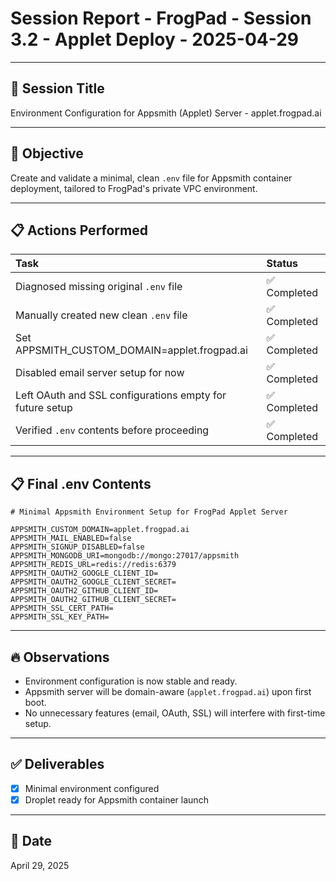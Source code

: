 
# Session Report - FrogPad - Session 3.2 - Applet Deploy - 2025-04-29

---

## 📝 Session Title
Environment Configuration for Appsmith (Applet) Server - applet.frogpad.ai

---

## 🎯 Objective
Create and validate a minimal, clean `.env` file for Appsmith container deployment, tailored to FrogPad's private VPC environment.

---

## 📋 Actions Performed

| Task | Status |
|:-----|:-------|
| Diagnosed missing original `.env` file | ✅ Completed |
| Manually created new clean `.env` file | ✅ Completed |
| Set APPSMITH_CUSTOM_DOMAIN=applet.frogpad.ai | ✅ Completed |
| Disabled email server setup for now | ✅ Completed |
| Left OAuth and SSL configurations empty for future setup | ✅ Completed |
| Verified `.env` contents before proceeding | ✅ Completed |

---

## 📋 Final .env Contents

```dotenv
# Minimal Appsmith Environment Setup for FrogPad Applet Server

APPSMITH_CUSTOM_DOMAIN=applet.frogpad.ai
APPSMITH_MAIL_ENABLED=false
APPSMITH_SIGNUP_DISABLED=false
APPSMITH_MONGODB_URI=mongodb://mongo:27017/appsmith
APPSMITH_REDIS_URL=redis://redis:6379
APPSMITH_OAUTH2_GOOGLE_CLIENT_ID=
APPSMITH_OAUTH2_GOOGLE_CLIENT_SECRET=
APPSMITH_OAUTH2_GITHUB_CLIENT_ID=
APPSMITH_OAUTH2_GITHUB_CLIENT_SECRET=
APPSMITH_SSL_CERT_PATH=
APPSMITH_SSL_KEY_PATH=
```

---

## 🔥 Observations
- Environment configuration is now stable and ready.
- Appsmith server will be domain-aware (`applet.frogpad.ai`) upon first boot.
- No unnecessary features (email, OAuth, SSL) will interfere with first-time setup.

---

## ✅ Deliverables
- [x] Minimal environment configured
- [x] Droplet ready for Appsmith container launch

---

## 📅 Date
April 29, 2025

